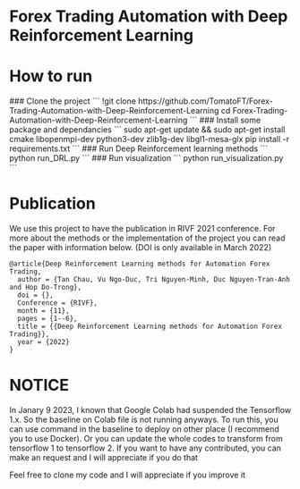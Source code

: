# Forex Trading Automation with Deep Reinforcement Learning
<h1>How to run</h1>
### Clone the project
```
!git clone https://github.com/TomatoFT/Forex-Trading-Automation-with-Deep-Reinforcement-Learning
cd Forex-Trading-Automation-with-Deep-Reinforcement-Learning
```
### Install some package and dependancies
```
sudo apt-get update && sudo apt-get install cmake libopenmpi-dev python3-dev zlib1g-dev libgl1-mesa-glx
pip install -r requirements.txt
```
### Run Deep Reinforcement learning methods
```
python run_DRL.py
```
### Run visualization
```
python run_visualization.py
```

<h1>Publication</h1>
<p>We use this project to have the publication in RIVF 2021 conference. For more about the methods or the implementation of the project you can read the paper with information below. (DOI is only available in March 2022)</p>

```
@article{Deep Reinforcement Learning methods for Automation Forex Trading,
  author = {Tan Chau, Vu Ngo-Duc, Tri Nguyen-Minh, Duc Nguyen-Tran-Anh and Hop Do-Trong},
  doi = {},
  Conference = {RIVF},
  month = {11},
  pages = {1--6},
  title = {{Deep Reinforcement Learning methods for Automation Forex Trading}},
  year = {2022}
}
```

 <h1>NOTICE</h1>
 <p>In Janary 9 2023, I known that Google Colab had suspended the Tensorflow 1.x. So the baseline on Colab file is not running anyways. To run this, you can use command in the baseline to deploy on other place (I recommend you to use Docker). Or you can update the whole codes to transform from tensorflow 1 to tensorflow 2. If you want to have any contributed, you can make an request and I will appreciate if you do that<p>
 
 <p>Feel free to clone my code and I will appreciate if you improve it</p>

